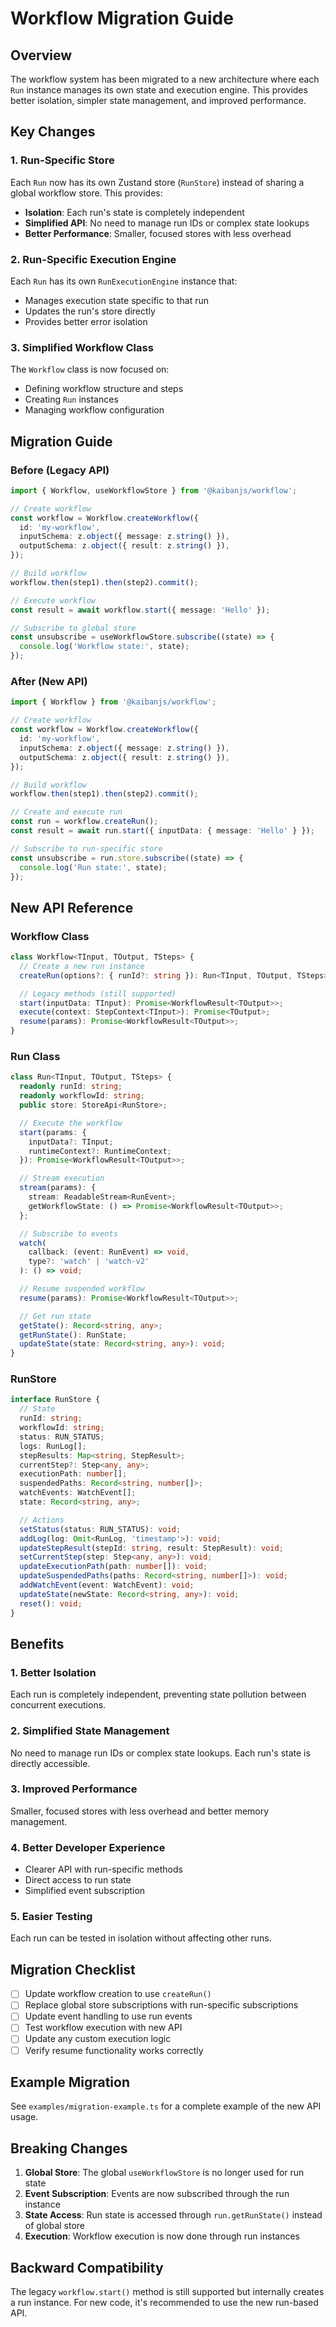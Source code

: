 # Workflow Migration Guide

## Overview

The workflow system has been migrated to a new architecture where each `Run` instance manages its own state and execution engine. This provides better isolation, simpler state management, and improved performance.

## Key Changes

### 1. Run-Specific Store

Each `Run` now has its own Zustand store (`RunStore`) instead of sharing a global workflow store. This provides:

- **Isolation**: Each run's state is completely independent
- **Simplified API**: No need to manage run IDs or complex state lookups
- **Better Performance**: Smaller, focused stores with less overhead

### 2. Run-Specific Execution Engine

Each `Run` has its own `RunExecutionEngine` instance that:

- Manages execution state specific to that run
- Updates the run's store directly
- Provides better error isolation

### 3. Simplified Workflow Class

The `Workflow` class is now focused on:

- Defining workflow structure and steps
- Creating `Run` instances
- Managing workflow configuration

## Migration Guide

### Before (Legacy API)

```typescript
import { Workflow, useWorkflowStore } from '@kaibanjs/workflow';

// Create workflow
const workflow = Workflow.createWorkflow({
  id: 'my-workflow',
  inputSchema: z.object({ message: z.string() }),
  outputSchema: z.object({ result: z.string() }),
});

// Build workflow
workflow.then(step1).then(step2).commit();

// Execute workflow
const result = await workflow.start({ message: 'Hello' });

// Subscribe to global store
const unsubscribe = useWorkflowStore.subscribe((state) => {
  console.log('Workflow state:', state);
});
```

### After (New API)

```typescript
import { Workflow } from '@kaibanjs/workflow';

// Create workflow
const workflow = Workflow.createWorkflow({
  id: 'my-workflow',
  inputSchema: z.object({ message: z.string() }),
  outputSchema: z.object({ result: z.string() }),
});

// Build workflow
workflow.then(step1).then(step2).commit();

// Create and execute run
const run = workflow.createRun();
const result = await run.start({ inputData: { message: 'Hello' } });

// Subscribe to run-specific store
const unsubscribe = run.store.subscribe((state) => {
  console.log('Run state:', state);
});
```

## New API Reference

### Workflow Class

```typescript
class Workflow<TInput, TOutput, TSteps> {
  // Create a new run instance
  createRun(options?: { runId?: string }): Run<TInput, TOutput, TSteps>;

  // Legacy methods (still supported)
  start(inputData: TInput): Promise<WorkflowResult<TOutput>>;
  execute(context: StepContext<TInput>): Promise<TOutput>;
  resume(params): Promise<WorkflowResult<TOutput>>;
}
```

### Run Class

```typescript
class Run<TInput, TOutput, TSteps> {
  readonly runId: string;
  readonly workflowId: string;
  public store: StoreApi<RunStore>;

  // Execute the workflow
  start(params: {
    inputData?: TInput;
    runtimeContext?: RuntimeContext;
  }): Promise<WorkflowResult<TOutput>>;

  // Stream execution
  stream(params): {
    stream: ReadableStream<RunEvent>;
    getWorkflowState: () => Promise<WorkflowResult<TOutput>>;
  };

  // Subscribe to events
  watch(
    callback: (event: RunEvent) => void,
    type?: 'watch' | 'watch-v2'
  ): () => void;

  // Resume suspended workflow
  resume(params): Promise<WorkflowResult<TOutput>>;

  // Get run state
  getState(): Record<string, any>;
  getRunState(): RunState;
  updateState(state: Record<string, any>): void;
}
```

### RunStore

```typescript
interface RunStore {
  // State
  runId: string;
  workflowId: string;
  status: RUN_STATUS;
  logs: RunLog[];
  stepResults: Map<string, StepResult>;
  currentStep?: Step<any, any>;
  executionPath: number[];
  suspendedPaths: Record<string, number[]>;
  watchEvents: WatchEvent[];
  state: Record<string, any>;

  // Actions
  setStatus(status: RUN_STATUS): void;
  addLog(log: Omit<RunLog, 'timestamp'>): void;
  updateStepResult(stepId: string, result: StepResult): void;
  setCurrentStep(step: Step<any, any>): void;
  updateExecutionPath(path: number[]): void;
  updateSuspendedPaths(paths: Record<string, number[]>): void;
  addWatchEvent(event: WatchEvent): void;
  updateState(newState: Record<string, any>): void;
  reset(): void;
}
```

## Benefits

### 1. Better Isolation

Each run is completely independent, preventing state pollution between concurrent executions.

### 2. Simplified State Management

No need to manage run IDs or complex state lookups. Each run's state is directly accessible.

### 3. Improved Performance

Smaller, focused stores with less overhead and better memory management.

### 4. Better Developer Experience

- Clearer API with run-specific methods
- Direct access to run state
- Simplified event subscription

### 5. Easier Testing

Each run can be tested in isolation without affecting other runs.

## Migration Checklist

- [ ] Update workflow creation to use `createRun()`
- [ ] Replace global store subscriptions with run-specific subscriptions
- [ ] Update event handling to use run events
- [ ] Test workflow execution with new API
- [ ] Update any custom execution logic
- [ ] Verify resume functionality works correctly

## Example Migration

See `examples/migration-example.ts` for a complete example of the new API usage.

## Breaking Changes

1. **Global Store**: The global `useWorkflowStore` is no longer used for run state
2. **Event Subscription**: Events are now subscribed through the run instance
3. **State Access**: Run state is accessed through `run.getRunState()` instead of global store
4. **Execution**: Workflow execution is now done through run instances

## Backward Compatibility

The legacy `workflow.start()` method is still supported but internally creates a run instance. For new code, it's recommended to use the new run-based API.
